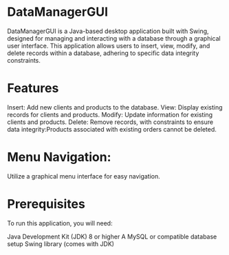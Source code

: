 <h1>DataManagerGUI</h1>
<p>DataManagerGUI is a Java-based desktop application built with Swing, designed for managing and interacting with a database through a graphical user interface. This application allows users to insert, view, modify, 
  and delete records within a database, adhering to specific data integrity constraints.</p>

<h1>Features</h1>
<bold>Insert:</bold> Add new clients and products to the database.
<bold>View:</bold> Display existing records for clients and products.
<bold>Modify:</bold> Update information for existing clients and products.
<bold>Delete:</bold> Remove records, with constraints to ensure data 
<bold>integrity:</bold>Products associated with existing orders cannot be deleted.
<h1>Menu Navigation:</h1>
<p>Utilize a graphical menu interface for easy navigation.</p>
<h1>Prerequisites</h1>
<p>To run this application, you will need:</p>

Java Development Kit (JDK) 8 or higher
A MySQL or compatible database setup
Swing library (comes with JDK)
